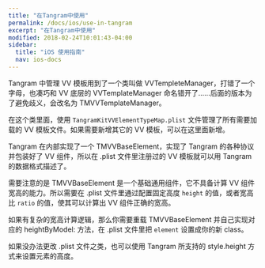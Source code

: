 ```yaml
---
title: "在Tangram中使用"
permalink: /docs/ios/use-in-tangram
excerpt: "在Tangram中使用"
modified: 2018-02-24T10:01:43-04:00
sidebar:
  title: "iOS 使用指南"
  nav: ios-docs
---
```


Tangram 中管理 VV 模板用到了一个类叫做 VVTempleteManager，打错了一个字母，也凑巧和 VV 底层的 VVTemplateManager 命名错开了……后面的版本为了避免歧义，会改名为 TMVVTemplateManager。

在这个类里面，使用 `TangramKitVVElementTypeMap.plist` 文件管理了所有需要加载的 VV 模板文件。如果需要新增其它的 VV 模板，可以在这里面新增。

Tangram 在内部实现了一个 TMVVBaseElement，实现了 Tangram 的各种协议并包装好了 VV 组件，所以在 .plist 文件里注册过的 VV 模板就可以用 Tangram 的数据格式描述了。

需要注意的是 TMVVBaseElement 是一个基础通用组件，它不具备计算 VV 组件宽高的能力。所以需要在 .plist 文件里通过配置固定高度 `height` 的值，或者宽高比 `ratio` 的值，使其可以计算出 VV 组件正确的宽高。

如果有复杂的宽高计算逻辑，那么你需要重载 TMVVBaseElement 并自己实现对应的 heightByModel: 方法，在 .plist 文件里把 `element` 设置成你的新 class。

如果没办法更改 .plist 文件之类，也可以使用 Tangram 所支持的 style.height 方式来设置元素的高度。